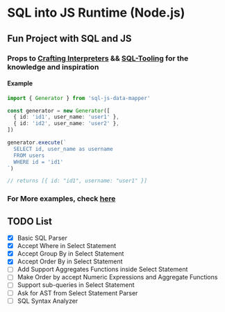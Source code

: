 # SQL into JS Runtime (Node.js)

## Fun Project with SQL and JS

### Props to [Crafting Interpreters](https://craftinginterpreters.com/) && [SQL-Tooling](https://github.com/ezzabuzaid/sql-tooling) for the knowledge and inspiration

#### Example

```ts
import { Generator } from 'sql-js-data-mapper'

const generator = new Generator([
  { id: 'id1', user_name: 'user1' },
  { id: 'id2', user_name: 'user2' },
])

generator.execute(`
  SELECT id, user_name as username
  FROM users
  WHERE id = 'id1'
`)

// returns [{ id: "id1", username: "user1" }]
```

### For More examples, check [here](https://github.com/IbrahimShamma99/sql-js-tiny-compiler/blob/master/__tests__/generator/simple.test.ts)

## TODO List

- [x] Basic SQL Parser
- [x] Accept Where in Select Statement
- [x] Accept Group By in Select Statement
- [x] Accept Order By in Select Statement
- [ ] Add Support Aggregates Functions inside Select Statement
- [ ] Make Order by accept Numeric Expressions and Aggregate Functions
- [ ] Support sub-queries in Select Statement
- [ ] Ask for AST from Select Statement Parser
- [ ] SQL Syntax Analyzer

